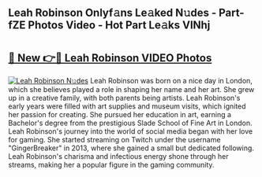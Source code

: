 ## Leah Robinson Onlyf𝚊ns Le𝚊ked N𝚞des - Part-fZE Photos Video - Hot Part Le𝚊ks VINhj

# <h2><a href="http://ac20501.deff.icu/?id=Leah+Robinson">🔗 New 👉🔴 Leah Robinson VIDEO Photos</a></h2>

[![Leah Robinson N𝚞des](https://i.imgur.com/rIISA9y.gif)](http://ac20501.deff.icu/?id=Leah+Robinson)
Leah Robinson was born on a nice day in London, which she believes played a role in shaping her name and her art. She grew up in a creative family, with both parents being artists. Leah Robinson's early years were filled with art supplies and museum visits, which ignited her passion for creating. She pursued her education in art, earning a Bachelor's degree from the prestigious Slade School of Fine Art in London. Leah Robinson's journey into the world of social media began with her love for gaming. She started streaming on Twitch under the username "GingerBreaker" in 2013, where she gained a small but dedicated following. Leah Robinson's charisma and infectious energy shone through her streams, making her a popular figure in the gaming community.
